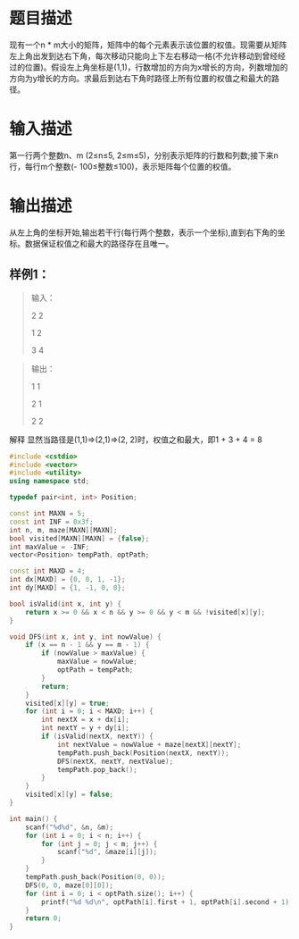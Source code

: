 # 题目描述

现有一个n * m大小的矩阵，矩阵中的每个元素表示该位置的权值。现需要从矩阵左上角出发到达右下角，每次移动只能向上下左右移动一格(不允许移动到曾经经过的位置)。假设左上角坐标是(1,1)，行数增加的方向为x增长的方向，列数增加的方向为y增长的方向。求最后到达右下角时路径上所有位置的权值之和最大的路径。

# 输入描述

第一行两个整数n、m (2≤n≤5, 2≤m≤5)，分别表示矩阵的行数和列数;接下来n行，每行m个整数(- 100≤整数≤100)，表示矩阵每个位置的权值。

# 输出描述

从左上角的坐标开始,输出若干行(每行两个整数，表示一个坐标),直到右下角的坐标。数据保证权值之和最大的路径存在且唯一。

## 样例1：

> 输入：
>
> 2 2
>
> 1 2
>
> 3 4

> 输出：
>
> 1 1
>
> 2 1
>
> 2 2

解释
显然当路径是(1,1)=>(2,1)=>(2, 2)时，权值之和最大，即1 + 3 + 4 = 8

```C++
#include <cstdio>
#include <vector>
#include <utility>
using namespace std;

typedef pair<int, int> Position;

const int MAXN = 5;
const int INF = 0x3f;
int n, m, maze[MAXN][MAXN];
bool visited[MAXN][MAXN] = {false};
int maxValue = -INF;
vector<Position> tempPath, optPath;

const int MAXD = 4;
int dx[MAXD] = {0, 0, 1, -1};
int dy[MAXD] = {1, -1, 0, 0};

bool isValid(int x, int y) {
    return x >= 0 && x < n && y >= 0 && y < m && !visited[x][y];
}

void DFS(int x, int y, int nowValue) {
    if (x == n - 1 && y == m - 1) {
        if (nowValue > maxValue) {
            maxValue = nowValue;
            optPath = tempPath;
        }
        return;
    }
    visited[x][y] = true;
    for (int i = 0; i < MAXD; i++) {
        int nextX = x + dx[i];
        int nextY = y + dy[i];
        if (isValid(nextX, nextY)) {
            int nextValue = nowValue + maze[nextX][nextY];
            tempPath.push_back(Position(nextX, nextY));
            DFS(nextX, nextY, nextValue);
            tempPath.pop_back();
        }
    }
    visited[x][y] = false;
}

int main() {
    scanf("%d%d", &n, &m);
    for (int i = 0; i < n; i++) {
        for (int j = 0; j < m; j++) {
            scanf("%d", &maze[i][j]);
        }
    }
    tempPath.push_back(Position(0, 0));
    DFS(0, 0, maze[0][0]);
    for (int i = 0; i < optPath.size(); i++) {
        printf("%d %d\n", optPath[i].first + 1, optPath[i].second + 1);
    }
    return 0;
}
```
